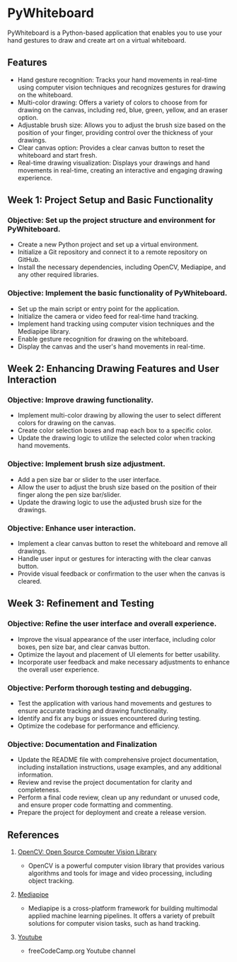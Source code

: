 # PyWhiteboard

PyWhiteboard is a Python-based application that enables you to use your hand gestures to draw and create art on a virtual whiteboard.

## Features
- Hand gesture recognition: Tracks your hand movements in real-time using computer vision techniques and recognizes gestures for drawing on the whiteboard.
- Multi-color drawing: Offers a variety of colors to choose from for drawing on the canvas, including red, blue, green, yellow, and an eraser option.
- Adjustable brush size: Allows you to adjust the brush size based on the position of your finger, providing control over the thickness of your drawings.
- Clear canvas option: Provides a clear canvas button to reset the whiteboard and start fresh.
- Real-time drawing visualization: Displays your drawings and hand movements in real-time, creating an interactive and engaging drawing experience.

## Week 1: Project Setup and Basic Functionality
### Objective: Set up the project structure and environment for PyWhiteboard.

- Create a new Python project and set up a virtual environment.
- Initialize a Git repository and connect it to a remote repository on GitHub.
- Install the necessary dependencies, including OpenCV, Mediapipe, and any other required libraries.

### Objective: Implement the basic functionality of PyWhiteboard.

- Set up the main script or entry point for the application.
- Initialize the camera or video feed for real-time hand tracking.
- Implement hand tracking using computer vision techniques and the Mediapipe library.
- Enable gesture recognition for drawing on the whiteboard.
- Display the canvas and the user's hand movements in real-time.

## Week 2: Enhancing Drawing Features and User Interaction
### Objective: Improve drawing functionality.

- Implement multi-color drawing by allowing the user to select different colors for drawing on the canvas.
- Create color selection boxes and map each box to a specific color.
- Update the drawing logic to utilize the selected color when tracking hand movements.

### Objective: Implement brush size adjustment.

- Add a pen size bar or slider to the user interface.
- Allow the user to adjust the brush size based on the position of their finger along the pen size bar/slider.
- Update the drawing logic to use the adjusted brush size for the drawings.

### Objective: Enhance user interaction.

- Implement a clear canvas button to reset the whiteboard and remove all drawings.
- Handle user input or gestures for interacting with the clear canvas button.
- Provide visual feedback or confirmation to the user when the canvas is cleared.

## Week 3: Refinement and Testing
### Objective: Refine the user interface and overall experience.

- Improve the visual appearance of the user interface, including color boxes, pen size bar, and clear canvas button.
- Optimize the layout and placement of UI elements for better usability.
- Incorporate user feedback and make necessary adjustments to enhance the overall user experience.

### Objective: Perform thorough testing and debugging.

- Test the application with various hand movements and gestures to ensure accurate tracking and drawing functionality.
- Identify and fix any bugs or issues encountered during testing.
- Optimize the codebase for performance and efficiency.

### Objective: Documentation and Finalization

- Update the README file with comprehensive project documentation, including installation instructions, usage examples, and any additional information.
- Review and revise the project documentation for clarity and completeness.
- Perform a final code review, clean up any redundant or unused code, and ensure proper code formatting and commenting.
- Prepare the project for deployment and create a release version.

## References

1. [OpenCV: Open Source Computer Vision Library](https://opencv.org/)
    - OpenCV is a powerful computer vision library that provides various algorithms and tools for image and video processing, including object tracking.

2. [Mediapipe](https://developers.google.com/mediapipe)
    - Mediapipe is a cross-platform framework for building multimodal applied machine learning pipelines. It offers a variety of prebuilt solutions for computer vision tasks, such as hand tracking.
    
3. [Youtube](https://youtu.be/01sAkU_NvOY?list=LL)
    - freeCodeCamp.org Youtube channel
